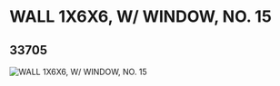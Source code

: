 # WALL 1X6X6, W/ WINDOW, NO. 15
## 33705
![WALL 1X6X6, W/ WINDOW, NO. 15](https://lc-www-live-s.legocdn.com/media/bricks/5/2/6189188.jpg)
